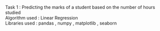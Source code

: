 Task 1 : Predicting the marks of a student based on the number of hours studied<br/>
Algorithm used : Linear Regression<br/>
Libraries used : pandas , numpy , matplotlib , seaborn
